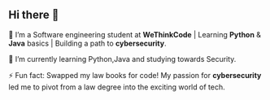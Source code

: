 ## Hi there 👋
🔭 I’m a Software engineering student at **WeThinkCode** | Learning **Python** & **Java** basics | Building a path to **cybersecurity**.


🌱 I’m currently learning Python,Java and studying towards Security.


⚡ Fun fact: Swapped my law books for code! My passion for **cybersecurity** led me to pivot from a law degree into the exciting world of tech.



